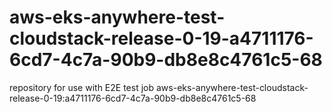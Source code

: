 # aws-eks-anywhere-test-cloudstack-release-0-19-a4711176-6cd7-4c7a-90b9-db8e8c4761c5-68
repository for use with E2E test job aws-eks-anywhere-test-cloudstack-release-0-19:a4711176-6cd7-4c7a-90b9-db8e8c4761c5-68
